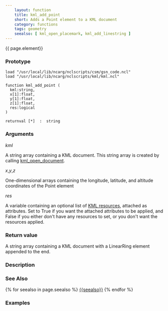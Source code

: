 ```yaml
---
    layout: function
    title: kml_add_point
    short: Adds a Point element to a KML document
    category: functions  
    tags: geometry
    seealso: [ kml_open_placemark, kml_add_linestring ]
---
```


{{ page.element}}

### Prototype

<pre><code>load "/usr/local/lib/ncarg/nclscripts/csm/gsn_code.ncl"
load "/usr/local/lib/ncarg/nclscripts/kml/kml.ncl"

function kml_add_point (
  kml:string,
  x[1]:float,
  y[1]:float,
  z[1]:float,
  res:logical
)

returnval [*]  :  string
</code></pre>

### Arguments
*kml*

A string array containing a KML document. This string array is created by calling [kml_open_document](kml_open_document.html).

*x*,*y*,*z*

One-dimensional arrays containing the longitude, latitude, and altitude coordinates of the Point element

*res*

A variable containing an optional list of [KML resources](resources), attached as attributes. Set to True if you want the attached attributes to be applied, and False if you either don't have any resources to set, or you don't want the resources applied.

### Return value

A string array containing a KML document with a LinearRing element appended to the end.

### Description

### See Also

{% for seealso in page.seealso %}
[{{seealso}}]({{site.base_url}}functions/{{seealso}}.html)
{% endfor %}

### Examples



